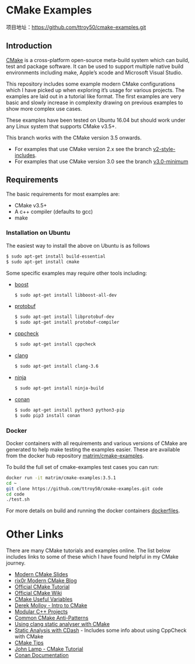 # CMake Examples

项目地址：https://github.com/ttroy50/cmake-examples.git

## Introduction

[CMake](https://cmake.org/) is a cross-platform open-source meta-build system which can build, test and package software. It can be used to support multiple native build environments including make, Apple’s xcode and Microsoft Visual Studio.

This repository includes some example modern CMake configurations which I have picked up when exploring it’s usage for various projects. The examples are laid out in a tutorial like format. The first examples are very basic and slowly increase in complexity drawing on previous examples to show more complex use cases.

These examples have been tested on Ubuntu 16.04 but should work under any Linux system that supports CMake v3.5+.

This branch works with the CMake version 3.5 onwards.

- For examples that use CMake version 2.x see the branch [v2-style-includes](https://github.com/ttroy50/cmake-examples/tree/v2-style-includes).
- For examples that use CMake version 3.0 see the branch [v3.0-minimum](https://github.com/ttroy50/cmake-examples/tree/v3.0-minimum)

## Requirements

The basic requirements for most examples are:

- CMake v3.5+
- A c++ compiler (defaults to gcc)
- make

### Installation on Ubuntu

The easiest way to install the above on Ubuntu is as follows

```bash
$ sudo apt-get install build-essential
$ sudo apt-get install cmake
```

Some specific examples may require other tools including:

- [boost](http://www.boost.org/)

    ```bash
    $ sudo apt-get install libboost-all-dev
    ```

- [protobuf](https://github.com/google/protobuf)

    ```bash
    $ sudo apt-get install libprotobuf-dev
    $ sudo apt-get install protobuf-compiler
    ```

- [cppcheck](http://cppcheck.sourceforge.net/)

    ```bash
    $ sudo apt-get install cppcheck
    ```

- [clang](http://clang.llvm.org/)

    ```bash
    $ sudo apt-get install clang-3.6
    ```

- [ninja](https://ninja-build.org/)

    ```bash
    $ sudo apt-get install ninja-build
    ```

- [conan](https://conan.io/)

    ```bash
    $ sudo apt-get install python3 python3-pip
    $ sudo pip3 install conan
    ```

### Docker

Docker containers with all requirements and various versions of CMake are generated to help make testing the examples easier. These are available from the docker hub repository [matrim/cmake-examples](https://hub.docker.com/r/matrim/cmake-examples/).

To build the full set of cmake-examples test cases you can run:

```bash
docker run -it matrim/cmake-examples:3.5.1
cd ~
git clone https://github.com/ttroy50/cmake-examples.git code
cd code
./test.sh
```

For more details on build and running the docker containers [dockerfiles](https://github.com/ttroy50/cmake-examples/blob/master/here).

# Other Links

There are many CMake tutorials and examples online. The list below includes links to some of these which I have found helpful in my CMake journey.

- [Modern CMake Slides](https://web.archive.org/web/20160314094326/https://www.kdab.com/~stephen/moderncmake.pdf)
- [rix0r Modern CMake Blog](https://rix0r.nl/blog/2015/08/13/cmake-guide/)
- [Official CMake Tutorial](https://cmake.org/cmake-tutorial/)
- [Official CMake Wiki](https://gitlab.kitware.com/cmake/community/wikis/home)
- [CMake Useful Variables](https://gitlab.kitware.com/cmake/community/wikis/doc/cmake/Useful-Variables)
- [Derek Molloy - Intro to CMake](http://derekmolloy.ie/hello-world-introductions-to-cmake/)
- [Modular C++ Projects](http://techminded.net/blog/modular-c-projects-with-cmake.html)
- [Common CMake Anti-Patterns](https://web.archive.org/web/20190320121339/http://voices.canonical.com/jussi.pakkanen/2013/03/26/a-list-of-common-cmake-antipatterns/)
- [Using clang static analyser with CMake](http://baptiste-wicht.com/posts/2014/04/install-use-clang-static-analyzer-cmake.html)
- [Static Analysis with CDash](https://cmake.org/pipermail/cmake/2011-April/043709.html) - Includes some info about using CppCheck with CMake
- [CMake Tips](https://samthursfield.wordpress.com/2015/10/20/some-cmake-tips/)
- [John Lamp - CMake Tutorial](https://www.johnlamp.net/cmake-tutorial.html)
- [Conan Documentation](https://docs.conan.io/)